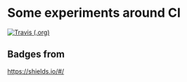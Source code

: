 # Some experiments around CI

[![Travis (.org)](https://img.shields.io/travis/wrotki/citest2.svg)](https://img.shields.io/travis/wrotki/citest2)

## Badges from 

https://shields.io/#/

